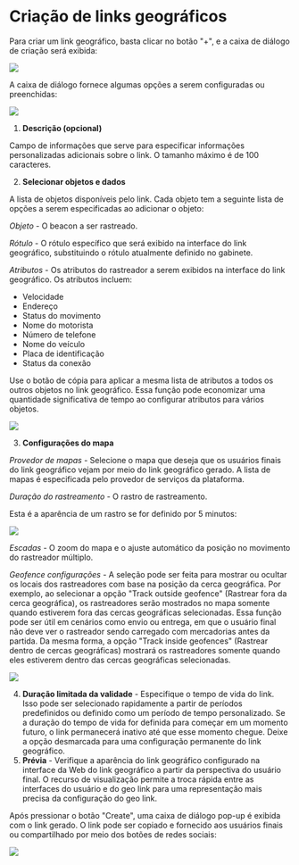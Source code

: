 # Criação de links geográficos

Para criar um link geográfico, basta clicar no botão "+", e a caixa de diálogo de criação será exibida:

![](https://www.navixy.com/wp-content/uploads/2024/04/2.png)

A caixa de diálogo fornece algumas opções a serem configuradas ou preenchidas:

![](https://www.navixy.com/wp-content/uploads/2024/04/3.png)

1. **Descrição (opcional)**

Campo de informações que serve para especificar informações personalizadas adicionais sobre o link. O tamanho máximo é de 100 caracteres.

2. **Selecionar objetos e dados**

A lista de objetos disponíveis pelo link. Cada objeto tem a seguinte lista de opções a serem especificadas ao adicionar o objeto:

*Objeto* - O beacon a ser rastreado.

*Rótulo* - O rótulo específico que será exibido na interface do link geográfico, substituindo o rótulo atualmente definido no gabinete.

*Atributos* - Os atributos do rastreador a serem exibidos na interface do link geográfico. Os atributos incluem:

- Velocidade
- Endereço
- Status do movimento
- Nome do motorista
- Número de telefone
- Nome do veículo
- Placa de identificação
- Status da conexão

Use o botão de cópia para aplicar a mesma lista de atributos a todos os outros objetos no link geográfico. Essa função pode economizar uma quantidade significativa de tempo ao configurar atributos para vários objetos.

![](https://www.navixy.com/wp-content/uploads/2024/04/4.png)

3. **Configurações do mapa**

*Provedor de mapas* - Selecione o mapa que deseja que os usuários finais do link geográfico vejam por meio do link geográfico gerado. A lista de mapas é especificada pelo provedor de serviços da plataforma.

*Duração do rastreamento* - O rastro de rastreamento.

Esta é a aparência de um rastro se for definido por 5 minutos:

![](https://www.navixy.com/wp-content/uploads/2024/04/5.png)

*Escadas* - O zoom do mapa e o ajuste automático da posição no movimento do rastreador múltiplo.

*Geofence* *configurações* - A seleção pode ser feita para mostrar ou ocultar os locais dos rastreadores com base na posição da cerca geográfica. Por exemplo, ao selecionar a opção "Track outside geofence" (Rastrear fora da cerca geográfica), os rastreadores serão mostrados no mapa somente quando estiverem fora das cercas geográficas selecionadas. Essa função pode ser útil em cenários como envio ou entrega, em que o usuário final não deve ver o rastreador sendo carregado com mercadorias antes da partida. Da mesma forma, a opção "Track inside geofences" (Rastrear dentro de cercas geográficas) mostrará os rastreadores somente quando eles estiverem dentro das cercas geográficas selecionadas.

![](https://www.navixy.com/wp-content/uploads/2024/04/7.png)

4. **Duração limitada da validade** - Especifique o tempo de vida do link. Isso pode ser selecionado rapidamente a partir de períodos predefinidos ou definido como um período de tempo personalizado. Se a duração do tempo de vida for definida para começar em um momento futuro, o link permanecerá inativo até que esse momento chegue. Deixe a opção desmarcada para uma configuração permanente do link geográfico.
5. **Prévia** - Verifique a aparência do link geográfico configurado na interface da Web do link geográfico a partir da perspectiva do usuário final. O recurso de visualização permite a troca rápida entre as interfaces do usuário e do geo link para uma representação mais precisa da configuração do geo link.

Após pressionar o botão "Create", uma caixa de diálogo pop-up é exibida com o link gerado. O link pode ser copiado e fornecido aos usuários finais ou compartilhado por meio dos botões de redes sociais:

![](https://www.navixy.com/wp-content/uploads/2024/04/9-1.png)